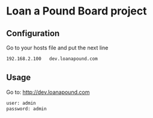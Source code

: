 # Loan a Pound Board project

## Configuration
Go to your hosts file and put the next line
```bash
192.168.2.100	dev.loanapound.com
```

## Usage
Go to: http://dev.loanapound.com
```bash
user: admin
password: admin
```
